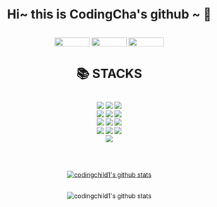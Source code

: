 <h1 align=center>Hi~ this is CodingCha's github ~ 👋</h1><br>

<div align=center>
<a href="https://www.notion.so/9f65b7c7db574db8863f4a1a59f1868b?pvs=4" target="_blank"><img src="https://img.shields.io/badge/Notion-E43526?style=flat-square&logo=notion&logoColor=white"/ style="height: 20px; width: 80px;"></a>
<a href="https://open.kakao.com/o/szCUsIef" target="_blank"><img src="https://img.shields.io/badge/Kakao-FFCD00?style=flat-square&logo=Kakaotalk&logoColor=white"/ style="height: 20px; width: 80px;"></a>
<a href="https://blog.naver.com/tkddnjs04230" target="_blank"><img src="https://img.shields.io/badge/Naver-03C75A?style=flat-square&logo=Naver&logoColor=white"/ style="height: 20px; width: 80px;"></a>
</div>

<div align=center><h1>📚 STACKS</h1></div><br>
<div align=center>
  <img src="https://img.shields.io/badge/java-007396?style=for-the-badge&logo=java&logoColor=white"> 
  <img src="https://img.shields.io/badge/html5-E34F26?style=for-the-badge&logo=html5&logoColor=white">
  <img src="https://img.shields.io/badge/css-1572B6?style=for-the-badge&logo=css3&logoColor=white">
  <br>

  <img src="https://img.shields.io/badge/javascript-F7DF1E?style=for-the-badge&logo=javascript&logoColor=black"> 
  <img src="https://img.shields.io/badge/jquery-0769AD?style=for-the-badge&logo=jquery&logoColor=white">
  <img src="https://img.shields.io/badge/mysql-4479A1?style=for-the-badge&logo=mysql&logoColor=white">
  <br>

  <img src="https://img.shields.io/badge/spring-6DB33F?style=for-the-badge&logo=spring&logoColor=white">
  <img src="https://img.shields.io/badge/bootstrap-7952B3?style=for-the-badge&logo=bootstrap&logoColor=white">
  <img src="https://img.shields.io/badge/spring boot-6DB33F?style=for-the-badge&logo=springBoot&logoColor=white">
  <br>

  <img src="https://img.shields.io/badge/github-181717?style=for-the-badge&logo=github&logoColor=white">
  <img src="https://img.shields.io/badge/git-F05032?style=for-the-badge&logo=git&logoColor=white">
  <img src="https://img.shields.io/badge/postgresql-4169E1?style=for-the-badge&logo=javascript&logoColor=black">
  <br>
  
  <img src="https://img.shields.io/badge/apache tomcat-F8DC75?style=for-the-badge&logo=apachetomcat&logoColor=white">
  <br><br><br><br>
<div>

  [![codingchild1's github stats](https://github-readme-stats.vercel.app/api/top-langs/?username=codingchild1&show_icons=true&hide_border=true&title_color=004386&icon_color=004386&layout=compact&theme=radical)](https://github.com/codingchild1)<br><br>
 
  ![codingchild1's github stats](https://github-readme-stats.vercel.app/api?username=codingchild1&show_icons=true&theme=radical)<br><br>
  
  
<!--
**codingchild1/codingchild1** is a ✨ _special_ ✨ repository because its `README.md` (this file) appears on your GitHub profile.

Here are some ideas to get you started:

- 🔭 I’m currently working on ...
- 🌱 I’m currently learning ...
- 👯 I’m looking to collaborate on ...
- 🤔 I’m looking for help with ...
- 💬 Ask me about ...
- 📫 How to reach me: ...
- 😄 Pronouns: ...
- ⚡ Fun fact: ...
-->
